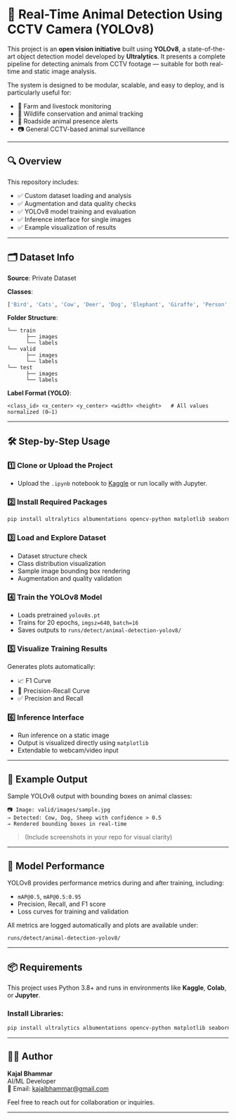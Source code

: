 # 📡 Real-Time Animal Detection Using CCTV Camera (YOLOv8)

This project is an **open vision initiative** built using **YOLOv8**, a state-of-the-art object detection model developed by **Ultralytics**. It presents a complete pipeline for detecting animals from CCTV footage — suitable for both real-time and static image analysis.

The system is designed to be modular, scalable, and easy to deploy, and is particularly useful for:

- 🐄 Farm and livestock monitoring  
- 🐘 Wildlife conservation and animal tracking  
- 🚧 Roadside animal presence alerts  
- 📷 General CCTV-based animal surveillance

---

## 🔍 Overview

This repository includes:

- ✅ Custom dataset loading and analysis  
- ✅ Augmentation and data quality checks  
- ✅ YOLOv8 model training and evaluation  
- ✅ Inference interface for single images  
- ✅ Example visualization of results

---

## 🗂️ Dataset Info

**Source**: Private Dataset

**Classes**:
```python
['Bird', 'Cats', 'Cow', 'Deer', 'Dog', 'Elephant', 'Giraffe', 'Person', 'Pig', 'Sheep']
```

**Folder Structure**:
```
└── train
      ├── images
      └── labels
└── valid
      ├── images
      └── labels
└── test
      ├── images
      └── labels
```

**Label Format (YOLO)**:
```
<class_id> <x_center> <y_center> <width> <height>   # All values normalized (0–1)
```

---

## 🛠️ Step-by-Step Usage

### 1️⃣ Clone or Upload the Project
- Upload the `.ipynb` notebook to [Kaggle](https://kaggle.com) or run locally with Jupyter.

### 2️⃣ Install Required Packages

```bash
pip install ultralytics albumentations opencv-python matplotlib seaborn
```

### 3️⃣ Load and Explore Dataset
- Dataset structure check  
- Class distribution visualization  
- Sample image bounding box rendering  
- Augmentation and quality validation

### 4️⃣ Train the YOLOv8 Model
- Loads pretrained `yolov8s.pt`  
- Trains for 20 epochs, `imgsz=640`, `batch=16`  
- Saves outputs to `runs/detect/animal-detection-yolov8/`

### 5️⃣ Visualize Training Results
Generates plots automatically:
- 📈 F1 Curve  
- 🎯 Precision-Recall Curve  
- ✅ Precision and Recall

### 6️⃣ Inference Interface
- Run inference on a static image  
- Output is visualized directly using `matplotlib`  
- Extendable to webcam/video input

---

## 📸 Example Output

Sample YOLOv8 output with bounding boxes on animal classes:

```
📷 Image: valid/images/sample.jpg
→ Detected: Cow, Dog, Sheep with confidence > 0.5
→ Rendered bounding boxes in real-time
```

> (Include screenshots in your repo for visual clarity)

---

## 🧠 Model Performance

YOLOv8 provides performance metrics during and after training, including:

- `mAP@0.5`, `mAP@0.5:0.95`
- Precision, Recall, and F1 score
- Loss curves for training and validation

All metrics are logged automatically and plots are available under:
```
runs/detect/animal-detection-yolov8/
```

---

## 📦 Requirements

This project uses Python 3.8+ and runs in environments like **Kaggle**, **Colab**, or **Jupyter**.

### Install Libraries:

```bash
pip install ultralytics albumentations opencv-python matplotlib seaborn
```

---


## 🧑‍💻 Author

**Kajal Bhammar**  
AI/ML Developer  
📧 Email: kajalbhammar@gmail.com  

Feel free to reach out for collaboration or inquiries.

---


